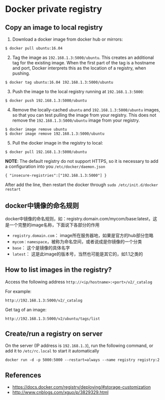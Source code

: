 # Docker private registry


## Copy an image to local registry

1. Download a docker image from docker hub or mirrors:
```
$ docker pull ubuntu:16.04
```

2. Tag the image as `192.168.1.3:5000/ubuntu`. This creates an additional tag for the existing image. When the first part of the tag is a hostname and port, Docker interprets this as the location of a registry, when pushing.
```
$ docker tag ubuntu:16.04 192.168.1.3:5000/ubuntu
```


3. Push the image to the local registry running at `192.168.1.3:5000`:
```
$ docker push 192.168.1.3:5000/ubuntu
```

4. Remove the locally-cached `ubuntu` and `192.168.1.3:5000/ubuntu` images, so that you can test pulling the image from your registry. This does not remove the `192.168.1.3:5000/ubuntu` image from your registry.
```
$ docker image remove ubuntu
$ docker image remove 192.168.1.3:5000/ubuntu
```

5. Pull the docker image in the registry to local:
```
$ docker pull 192.168.1.3:5000/ubuntu
```

**NOTE**: The default registry do not support HTTPS, so it is necessary to add a configuration into you `/etc/docker/daemon.json`

```
{ "insecure-registries":["192.168.1.3:5000"] }
```

After add the line, then restart the docker through `sudo /etc/init.d/docker restart`


## docker中镜像的命名规则

docker中镜像的命名规则，如：registry.domain.com/mycom/base:latest，这是一个完整的image名称，下面说下各部分的作用

* `registry.domain.com`： image所在服务器地，如果是官方的hub部分忽略
* `mycom：namespace`，被称为命名空间，或者说成是你镜像的一个分类
* `base`： 这个是镜像的具体名字
* `latest`： 这是此image的版本号，当然也可能是其它的，如1.1之类的



## How to list images in the registry?

Access the following address `http://<ip/hostname>:<port>/v2/_catalog`

For example: 
```
http://192.168.1.3:5000/v2/_catalog
```

Get tag of an image:
```
http://192.168.1.3:5000/v2/ubuntu/tags/list
```


## Create/run a registry on server

On the server (IP address is `192.168.1.3`), run the following command, or add it to `/etc/rc.local` to start it automatically
```
docker run -d -p 5000:5000 --restart=always --name registry registry:2
```


## References
* https://docs.docker.com/registry/deploying/#storage-customization
* http://www.cnblogs.com/xguo/p/3829329.html
